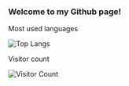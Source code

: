 

<!--
**chris-langfield/chris-langfield** is a ✨ _special_ ✨ repository because its `README.md` (this file) appears on your GitHub profile.

Here are some ideas to get you started:

- 🔭 I’m currently working on ...
- 🌱 I’m currently learning ...
- 👯 I’m looking to collaborate on ...
- 🤔 I’m looking for help with ...
- 💬 Ask me about ...
- 📫 How to reach me: ...
- 😄 Pronouns: ...
- ⚡ Fun fact: ...
-->

### Welcome to my Github page!


Most used languages

![Top Langs](https://github-readme-stats.vercel.app/api/top-langs/?username=chris-langfield)


Visitor count 

![Visitor Count](https://profile-counter.glitch.me/chris-langfield/count.svg)
